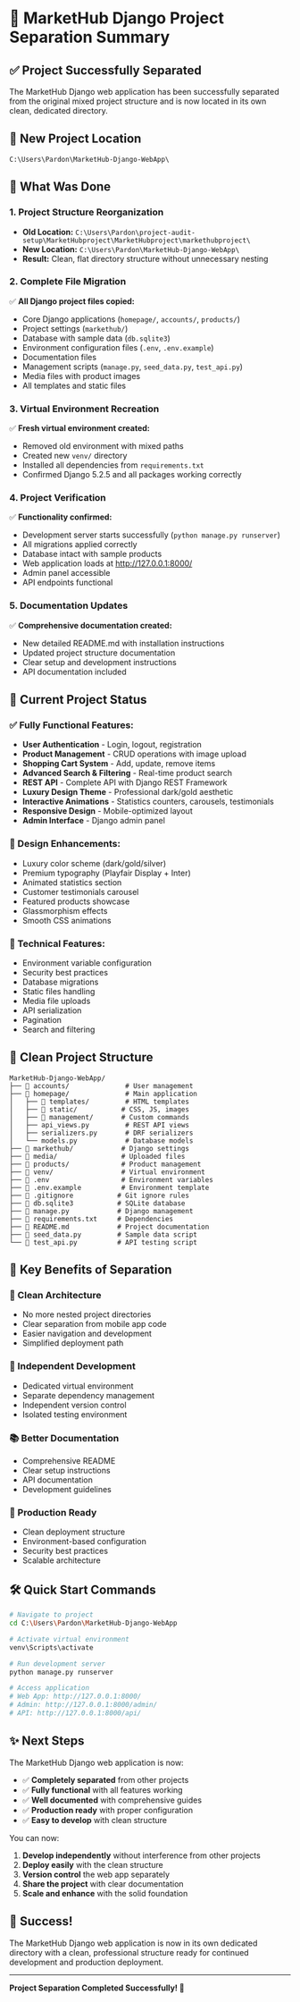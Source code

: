 # 📁 MarketHub Django Project Separation Summary

## ✅ **Project Successfully Separated**

The MarketHub Django web application has been successfully separated from the original mixed project structure and is now located in its own clean, dedicated directory.

## 📍 **New Project Location**
```
C:\Users\Pardon\MarketHub-Django-WebApp\
```

## 🔄 **What Was Done**

### **1. Project Structure Reorganization**
- **Old Location:** `C:\Users\Pardon\project-audit-setup\MarketHubproject\MarketHubproject\markethubproject\`
- **New Location:** `C:\Users\Pardon\MarketHub-Django-WebApp\`
- **Result:** Clean, flat directory structure without unnecessary nesting

### **2. Complete File Migration**
✅ **All Django project files copied:**
- Core Django applications (`homepage/`, `accounts/`, `products/`)
- Project settings (`markethub/`)
- Database with sample data (`db.sqlite3`)
- Environment configuration files (`.env`, `.env.example`)
- Documentation files
- Management scripts (`manage.py`, `seed_data.py`, `test_api.py`)
- Media files with product images
- All templates and static files

### **3. Virtual Environment Recreation**
✅ **Fresh virtual environment created:**
- Removed old environment with mixed paths
- Created new `venv/` directory
- Installed all dependencies from `requirements.txt`
- Confirmed Django 5.2.5 and all packages working correctly

### **4. Project Verification**
✅ **Functionality confirmed:**
- Development server starts successfully (`python manage.py runserver`)
- All migrations applied correctly
- Database intact with sample products
- Web application loads at http://127.0.0.1:8000/
- Admin panel accessible
- API endpoints functional

### **5. Documentation Updates**
✅ **Comprehensive documentation created:**
- New detailed README.md with installation instructions
- Updated project structure documentation
- Clear setup and development instructions
- API documentation included

## 🚀 **Current Project Status**

### **✅ Fully Functional Features:**
- **User Authentication** - Login, logout, registration
- **Product Management** - CRUD operations with image upload
- **Shopping Cart System** - Add, update, remove items
- **Advanced Search & Filtering** - Real-time product search
- **REST API** - Complete API with Django REST Framework
- **Luxury Design Theme** - Professional dark/gold aesthetic
- **Interactive Animations** - Statistics counters, carousels, testimonials
- **Responsive Design** - Mobile-optimized layout
- **Admin Interface** - Django admin panel

### **🎨 Design Enhancements:**
- Luxury color scheme (dark/gold/silver)
- Premium typography (Playfair Display + Inter)
- Animated statistics section
- Customer testimonials carousel
- Featured products showcase
- Glassmorphism effects
- Smooth CSS animations

### **🔧 Technical Features:**
- Environment variable configuration
- Security best practices
- Database migrations
- Static files handling
- Media file uploads
- API serialization
- Pagination
- Search and filtering

## 📂 **Clean Project Structure**

```
MarketHub-Django-WebApp/
├── 📁 accounts/              # User management
├── 📁 homepage/              # Main application
│   ├── 📁 templates/         # HTML templates
│   ├── 📁 static/           # CSS, JS, images
│   ├── 📁 management/       # Custom commands
│   ├── api_views.py         # REST API views
│   ├── serializers.py       # DRF serializers
│   └── models.py            # Database models
├── 📁 markethub/            # Django settings
├── 📁 media/                # Uploaded files
├── 📁 products/             # Product management
├── 📁 venv/                 # Virtual environment
├── 📄 .env                  # Environment variables
├── 📄 .env.example          # Environment template
├── 📄 .gitignore           # Git ignore rules
├── 📄 db.sqlite3           # SQLite database
├── 📄 manage.py            # Django management
├── 📄 requirements.txt     # Dependencies
├── 📄 README.md            # Project documentation
├── 📄 seed_data.py         # Sample data script
└── 📄 test_api.py          # API testing script
```

## 🎯 **Key Benefits of Separation**

### **🧹 Clean Architecture**
- No more nested project directories
- Clear separation from mobile app code
- Easier navigation and development
- Simplified deployment path

### **🔧 Independent Development**
- Dedicated virtual environment
- Separate dependency management
- Independent version control
- Isolated testing environment

### **📚 Better Documentation**
- Comprehensive README
- Clear setup instructions
- API documentation
- Development guidelines

### **🚀 Production Ready**
- Clean deployment structure
- Environment-based configuration
- Security best practices
- Scalable architecture

## 🛠️ **Quick Start Commands**

```bash
# Navigate to project
cd C:\Users\Pardon\MarketHub-Django-WebApp

# Activate virtual environment
venv\Scripts\activate

# Run development server
python manage.py runserver

# Access application
# Web App: http://127.0.0.1:8000/
# Admin: http://127.0.0.1:8000/admin/
# API: http://127.0.0.1:8000/api/
```

## ✨ **Next Steps**

The MarketHub Django web application is now:
- ✅ **Completely separated** from other projects
- ✅ **Fully functional** with all features working
- ✅ **Well documented** with comprehensive guides
- ✅ **Production ready** with proper configuration
- ✅ **Easy to develop** with clean structure

You can now:
1. **Develop independently** without interference from other projects
2. **Deploy easily** with the clean structure
3. **Version control** the web app separately
4. **Share the project** with clear documentation
5. **Scale and enhance** with the solid foundation

## 🎉 **Success!**

The MarketHub Django web application is now in its own dedicated directory with a clean, professional structure ready for continued development and production deployment.

---

**Project Separation Completed Successfully! 🚀**
